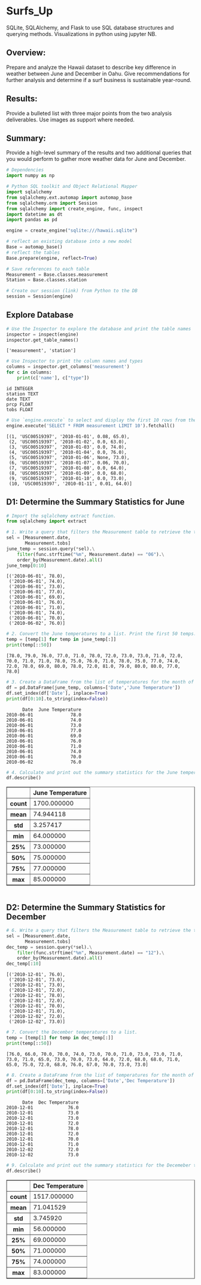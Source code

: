 # Surfs_Up
SQLite, SQLAlchemy, and Flask to use SQL database structures and querying methods.  Visualizations in python using jupyter NB.



## Overview:
Prepare and analyze the Hawaii dataset to describe key difference in weather between June and December in Oahu. Give recommendations for further analysis and determine if a surf business is sustainable year-round.

## Results: 
Provide a bulleted list with three major points from the two analysis deliverables. Use images as support where needed.

## Summary:
Provide a high-level summary of the results and two additional queries that you would perform to gather more weather data for June and December.


```python
# Dependencies
import numpy as np

# Python SQL toolkit and Object Relational Mapper
import sqlalchemy
from sqlalchemy.ext.automap import automap_base
from sqlalchemy.orm import Session
from sqlalchemy import create_engine, func, inspect
import datetime as dt
import pandas as pd
```


```python
engine = create_engine("sqlite:///hawaii.sqlite")

# reflect an existing database into a new model
Base = automap_base()
# reflect the tables
Base.prepare(engine, reflect=True)

# Save references to each table
Measurement = Base.classes.measurement
Station = Base.classes.station
```


```python
# Create our session (link) from Python to the DB
session = Session(engine)
```

## Explore Database


```python
# Use the Inspector to explore the database and print the table names
inspector = inspect(engine)
inspector.get_table_names()
```




    ['measurement', 'station']




```python
# Use Inspector to print the column names and types
columns = inspector.get_columns('measurement')
for c in columns:
    print(c['name'], c["type"])
```

    id INTEGER
    station TEXT
    date TEXT
    prcp FLOAT
    tobs FLOAT



```python
# Use `engine.execute` to select and display the first 10 rows from the measurement table
engine.execute('SELECT * FROM measurement LIMIT 10').fetchall()
```




    [(1, 'USC00519397', '2010-01-01', 0.08, 65.0),
     (2, 'USC00519397', '2010-01-02', 0.0, 63.0),
     (3, 'USC00519397', '2010-01-03', 0.0, 74.0),
     (4, 'USC00519397', '2010-01-04', 0.0, 76.0),
     (5, 'USC00519397', '2010-01-06', None, 73.0),
     (6, 'USC00519397', '2010-01-07', 0.06, 70.0),
     (7, 'USC00519397', '2010-01-08', 0.0, 64.0),
     (8, 'USC00519397', '2010-01-09', 0.0, 68.0),
     (9, 'USC00519397', '2010-01-10', 0.0, 73.0),
     (10, 'USC00519397', '2010-01-11', 0.01, 64.0)]



## D1: Determine the Summary Statistics for June


```python
# Import the sqlalchemy extract function.
from sqlalchemy import extract

# 1. Write a query that filters the Measurement table to retrieve the temperatures for the month of June. 
sel = [Measurement.date, 
       Measurement.tobs]
june_temp = session.query(*sel).\
    filter(func.strftime("%m", Measurement.date) == "06").\
    order_by(Measurement.date).all()
june_temp[0:10]
```




    [('2010-06-01', 78.0),
     ('2010-06-01', 74.0),
     ('2010-06-01', 73.0),
     ('2010-06-01', 77.0),
     ('2010-06-01', 69.0),
     ('2010-06-01', 76.0),
     ('2010-06-01', 71.0),
     ('2010-06-01', 74.0),
     ('2010-06-01', 70.0),
     ('2010-06-02', 76.0)]




```python
# 2. Convert the June temperatures to a list. Print the first 50 temps.
temp = [temp[1] for temp in june_temp[:]]
print(temp[::50])
```

    [78.0, 79.0, 76.0, 77.0, 71.0, 78.0, 72.0, 73.0, 73.0, 71.0, 72.0, 70.0, 71.0, 71.0, 78.0, 75.0, 76.0, 71.0, 78.0, 75.0, 77.0, 74.0, 72.0, 78.0, 69.0, 80.0, 78.0, 72.0, 81.0, 79.0, 80.0, 80.0, 77.0, 78.0]



```python
# 3. Create a DataFrame from the list of temperatures for the month of June. 
df = pd.DataFrame(june_temp, columns=['Date','June Temperature'])
df.set_index(df['Date'], inplace=True)
print(df[0:10].to_string(index=False))
```

          Date  June Temperature
    2010-06-01              78.0
    2010-06-01              74.0
    2010-06-01              73.0
    2010-06-01              77.0
    2010-06-01              69.0
    2010-06-01              76.0
    2010-06-01              71.0
    2010-06-01              74.0
    2010-06-01              70.0
    2010-06-02              76.0



```python
# 4. Calculate and print out the summary statistics for the June temperature DataFrame.
df.describe()
```

<div>

<table border="1" class="dataframe">
  <thead>
    <tr style="text-align: right;">
      <th></th>
      <th>June Temperature</th>
    </tr>
  </thead>
  <tbody>
    <tr>
      <th>count</th>
      <td>1700.000000</td>
    </tr>
    <tr>
      <th>mean</th>
      <td>74.944118</td>
    </tr>
    <tr>
      <th>std</th>
      <td>3.257417</td>
    </tr>
    <tr>
      <th>min</th>
      <td>64.000000</td>
    </tr>
    <tr>
      <th>25%</th>
      <td>73.000000</td>
    </tr>
    <tr>
      <th>50%</th>
      <td>75.000000</td>
    </tr>
    <tr>
      <th>75%</th>
      <td>77.000000</td>
    </tr>
    <tr>
      <th>max</th>
      <td>85.000000</td>
    </tr>
  </tbody>
</table>
</div>


```python

```

## D2: Determine the Summary Statistics for December


```python
# 6. Write a query that filters the Measurement table to retrieve the temperatures for the month of December.
sel = [Measurement.date, 
       Measurement.tobs]
dec_temp = session.query(*sel).\
    filter(func.strftime("%m", Measurement.date) == "12").\
    order_by(Measurement.date).all()
dec_temp[:10]
```




    [('2010-12-01', 76.0),
     ('2010-12-01', 73.0),
     ('2010-12-01', 73.0),
     ('2010-12-01', 72.0),
     ('2010-12-01', 78.0),
     ('2010-12-01', 72.0),
     ('2010-12-01', 70.0),
     ('2010-12-01', 71.0),
     ('2010-12-02', 72.0),
     ('2010-12-02', 73.0)]




```python
# 7. Convert the December temperatures to a list.
temp = [temp[1] for temp in dec_temp[:]]
print(temp[::50])

```

    [76.0, 66.0, 70.0, 70.0, 74.0, 73.0, 70.0, 71.0, 73.0, 73.0, 71.0, 73.0, 71.0, 65.0, 73.0, 70.0, 73.0, 64.0, 72.0, 68.0, 68.0, 71.0, 65.0, 75.0, 72.0, 68.0, 76.0, 67.0, 70.0, 73.0, 73.0]



```python
# 8. Create a DataFrame from the list of temperatures for the month of December. 
df = pd.DataFrame(dec_temp, columns=['Date','Dec Temperature'])
df.set_index(df['Date'], inplace=True)
print(df[0:10].to_string(index=False))
```

          Date  Dec Temperature
    2010-12-01             76.0
    2010-12-01             73.0
    2010-12-01             73.0
    2010-12-01             72.0
    2010-12-01             78.0
    2010-12-01             72.0
    2010-12-01             70.0
    2010-12-01             71.0
    2010-12-02             72.0
    2010-12-02             73.0



```python
# 9. Calculate and print out the summary statistics for the Decemeber temperature DataFrame.
df.describe()
```


<div>

<table border="1" class="dataframe">
  <thead>
    <tr style="text-align: right;">
      <th></th>
      <th>Dec Temperature</th>
    </tr>
  </thead>
  <tbody>
    <tr>
      <th>count</th>
      <td>1517.000000</td>
    </tr>
    <tr>
      <th>mean</th>
      <td>71.041529</td>
    </tr>
    <tr>
      <th>std</th>
      <td>3.745920</td>
    </tr>
    <tr>
      <th>min</th>
      <td>56.000000</td>
    </tr>
    <tr>
      <th>25%</th>
      <td>69.000000</td>
    </tr>
    <tr>
      <th>50%</th>
      <td>71.000000</td>
    </tr>
    <tr>
      <th>75%</th>
      <td>74.000000</td>
    </tr>
    <tr>
      <th>max</th>
      <td>83.000000</td>
    </tr>
  </tbody>
</table>
</div>

```python

```
